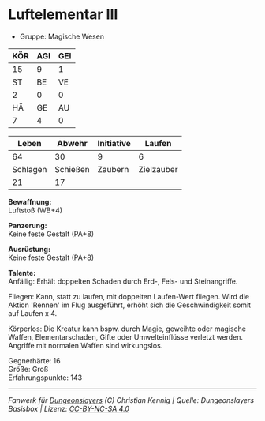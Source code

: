 # Luftelementar III  
- Gruppe: Magische Wesen  

| KÖR | AGI | GEI |  
| --- | --- | --- |  
| 15  | 9   | 1   |
| ST  | BE  | VE  |  
| 2   | 0   | 0   |
| HÄ  | GE  | AU  |  
| 7   | 4   | 0   |


| Leben    | Abwehr   | Initiative | Laufen     |
| -------- | -------- | ---------- | ---------- |
| 64       | 30       | 9          | 6          |
| Schlagen | Schießen | Zaubern    | Zielzauber |
| 21       | 17       |            |            |

**Bewaffnung:**  
Luftstoß (WB+4)

**Panzerung:**  
Keine feste Gestalt (PA+8)

**Ausrüstung:**  
Keine feste Gestalt (PA+8)

**Talente:**  
Anfällig: Erhält doppelten Schaden durch Erd-, Fels- und Steinangriffe. 

Fliegen: Kann, statt zu laufen, mit doppelten Laufen-Wert fliegen. Wird die Aktion 'Rennen' im Flug ausgeführt, erhöht sich die Geschwindigkeit somit auf Laufen x 4. 

Körperlos: Die Kreatur kann bspw. durch Magie, geweihte oder magische Waffen, Elementarschaden, Gifte oder Umwelteinflüsse verletzt werden. Angriffe mit normalen Waffen sind wirkungslos. 


Gegnerhärte: 16  
Größe: Groß  
Erfahrungspunkte: 143  



___
*Fanwerk für [Dungeonslayers](https://www.dungeonslayers.net/) (C) Christian Kennig | Quelle: Dungeonslayers Basisbox | Lizenz: [CC-BY-NC-SA 4.0](https://creativecommons.org/licenses/by-nc-sa/4.0/deed.de)*